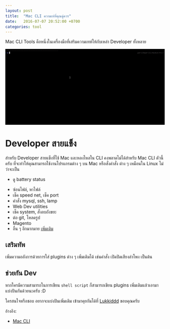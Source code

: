 ```yaml
---
layout: post
title:  "Mac CLI ความเท่ที่คุณคู่ควร"
date:   2016-07-07 20:52:00 +0700
categories: tool
---
```

Mac CLI Tools คือหนึ่งในเครื่องมือที่เสริมความเทห์ให้กับเหล่า Developer ทั้งหลาย

![MAC CLI](https://raw.githubusercontent.com/guarinogabriel/mac-cli/master/demo/demo.gif)

# Developer สายแข็ง
สำหรับ Developer สายแข็งที่ใช้ Mac และหลงไหลใน CLI คงพลาดไม่ได้สำหรับ Mac CLI ตัวนี้ครับ ที่จะทำให้คุณสามารถใช้งานโปรแกรมต่าง ๆ บน Mac หรือสั่งคำสั่ง ต่าง ๆ เหมือนใน Linux ไม่ว่าจะเป็น
* ดู battery status
+ ซ่อนไฟล์, หาไฟล์
+ เช็ค speed net, เช็ค port
+ คำสั่ง mysql, ssh, lamp
+ Web Dev utilities
+ เช็ค system, สั่งลบถังขยะ
+ ต่อ git, โหลดรูป
+ Magento
+ อื่น ๆ อีกมากมาย [เพิ่มเติม](https://github.com/guarinogabriel/Mac-CLI)

## เสริมทัพ
เพิ่มความอลังการด้วยการใส่ plugins ต่าง ๆ เพิ่มเติมได้ เช่นคำสั่ง เปิดปิดเสียงลำโพง เป็นต้น

## ช่วยกัน Dev
หากใครมีความสามารถในการเขียน `shell script` ก็สามารถเขียน plugins เพิ่มเติมแล้วเอามาแบ่งปันกันด้วยนะครับ :D


ใครสนใจหรือชอบ อยากจะแบ่งปันเพิ่มเติม เข้ามาคุยกันได้ที่ [Lukkiddd](http://www.facebook.com/lukkiddesign) ขอบคุณครับ

อ้างอิง:

* [Mac CLI](https://github.com/guarinogabriel/Mac-CLI)
